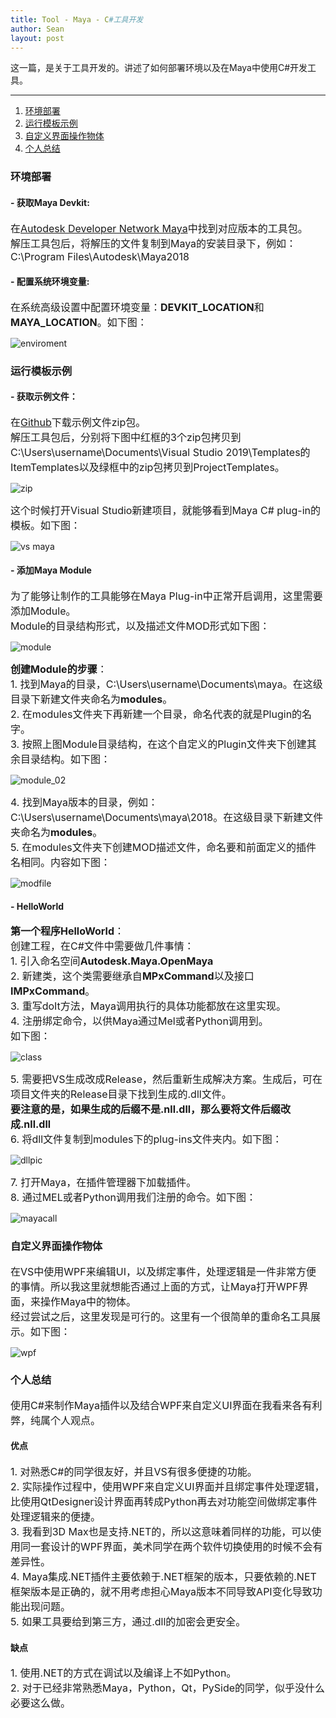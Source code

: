 ```yaml
---
title: Tool - Maya - C#工具开发
author: Sean
layout: post
---
```

这一篇，是关于工具开发的。讲述了如何部署环境以及在Maya中使用C#开发工具。

****

1. [环境部署](#环境部署)
2. [运行模板示例](#运行模板示例)
3. [自定义界面操作物体](#自定义界面操作物体)
4. [个人总结](#个人总结)
  
### 环境部署  
#### - 获取Maya Devkit:
<font size="3">
    在<a href="https://www.autodesk.com/developer-network/platform-technologies/maya">Autodesk Developer Network Maya</a>中找到对应版本的工具包。</br>
    解压工具包后，将解压的文件复制到Maya的安装目录下，例如：C:\Program Files\Autodesk\Maya2018</br>
</font>
  
#### - 配置系统环境变量:
<font size="3">
  在系统高级设置中配置环境变量：<b>DEVKIT_LOCATION</b>和<b>MAYA_LOCATION</b>。如下图：</br>
</font>

  ![enviroment](https://user-images.githubusercontent.com/106949238/174418947-286b9ea2-0a5f-470e-a3a9-05f9f5280d31.png)
  
### 运行模板示例  
#### - 获取示例文件：
<font size="3">
    在<a href="https://github.com/ADN-DevTech/Maya-Net-Wizards">Github</a>下载示例文件zip包。</br>
    解压工具包后，分别将下图中红框的3个zip包拷贝到C:\Users\username\Documents\Visual Studio 2019\Templates的ItemTemplates以及绿框中的zip包拷贝到ProjectTemplates。</br>
</font>

  ![zip](https://user-images.githubusercontent.com/106949238/174422936-4e2190e6-116d-432e-acf5-282fe0814a60.png)
  
<font size="3">
    这个时候打开Visual Studio新建项目，就能够看到Maya C# plug-in的模板。如下图：</br>
</font>

  ![vs maya](https://user-images.githubusercontent.com/106949238/174423016-da32b9ba-b47d-4f31-a47a-048c1937938f.png)
  
#### - 添加Maya Module
<font size="3">
    为了能够让制作的工具能够在Maya Plug-in中正常开启调用，这里需要添加Module。</br>
    Module的目录结构形式，以及描述文件MOD形式如下图：</br>
</font>

  ![module](https://user-images.githubusercontent.com/106949238/174423353-273bf690-00cf-4418-8c54-7931b9b30656.png)
  
<font size="3">
    <b>创建Module的步骤</b>：</br>
    1. 找到Maya的目录，C:\Users\username\Documents\maya。在这级目录下新建文件夹命名为<b>modules</b>。</br>
    2. 在modules文件夹下再新建一个目录，命名代表的就是Plugin的名字。</br>
    3. 按照上图Module目录结构，在这个自定义的Plugin文件夹下创建其余目录结构。如下图：</br>
</font>

  ![module_02](https://user-images.githubusercontent.com/106949238/174423587-86afe1af-a7de-4a3c-bb71-61eee29297a1.png)
  
<font size="3">
    4. 找到Maya版本的目录，例如：C:\Users\username\Documents\maya\2018。在这级目录下新建文件夹命名为<b>modules</b>。</br>
    5. 在modules文件夹下创建MOD描述文件，命名要和前面定义的插件名相同。内容如下图：</br>
</font> 

  ![modfile](https://user-images.githubusercontent.com/106949238/174424525-88bea7e4-83dd-4edf-96fd-011267d9d17d.png)
  
#### - HelloWorld
<font size="3">
    <b>第一个程序HelloWorld</b>：</br>
    创建工程，在C#文件中需要做几件事情：</br>
    1. 引入命名空间<b>Autodesk.Maya.OpenMaya</b></br>
    2. 新建类，这个类需要继承自<b>MPxCommand</b>以及接口<b>IMPxCommand</b>。</br>
    3. 重写doIt方法，Maya调用执行的具体功能都放在这里实现。</br>
    4. 注册绑定命令，以供Maya通过Mel或者Python调用到。</br>
    如下图：</br>
</font>

  ![class](https://user-images.githubusercontent.com/106949238/174469377-0656b58b-e7c8-4f0c-8f53-3943598cfda5.png)

<font size="3">
    5. 需要把VS生成改成Release，然后重新生成解决方案。生成后，可在项目文件夹的Release目录下找到生成的.dll文件。</br>
    <b>要注意的是，如果生成的后缀不是.nll.dll，那么要将文件后缀改成.nll.dll</b></br>
    6. 将dll文件复制到modules下的plug-ins文件夹内。如下图：</br>
</font>

  ![dllpic](https://user-images.githubusercontent.com/106949238/174469465-bf5dcba7-3a4e-4445-9c37-fbfa112cf7c5.png)

<font size="3">
    7. 打开Maya，在插件管理器下加载插件。</br>
    8. 通过MEL或者Python调用我们注册的命令。如下图：</br>
</font>
  
  ![mayacall](https://user-images.githubusercontent.com/106949238/174469538-5e24a5b9-2f0d-46bf-91e6-24ee3fe7840b.png)
  
### 自定义界面操作物体
<font size="3">
    在VS中使用WPF来编辑UI，以及绑定事件，处理逻辑是一件非常方便的事情。所以我这里就想能否通过上面的方式，让Maya打开WPF界面，来操作Maya中的物体。</br>
    经过尝试之后，这里发现是可行的。这里有一个很简单的重命名工具展示。如下图：</br>
</font>

  ![wpf](https://user-images.githubusercontent.com/106949238/174470124-50617a00-9cca-4d9b-b331-c45ffbf33873.gif)

### 个人总结
<font size="3">
    使用C#来制作Maya插件以及结合WPF来自定义UI界面在我看来各有利弊，纯属个人观点。</br>
</font>  

#### 优点
<font size="3">
    1. 对熟悉C#的同学很友好，并且VS有很多便捷的功能。</br>
    2. 实际操作过程中，使用WPF来自定义UI界面并且绑定事件处理逻辑，比使用QtDesigner设计界面再转成Python再去对功能空间做绑定事件处理逻辑来的便捷。</br>
    3. 我看到3D Max也是支持.NET的，所以这意味着同样的功能，可以使用同一套设计的WPF界面，美术同学在两个软件切换使用的时候不会有差异性。</br>
    4. Maya集成.NET插件主要依赖于.NET框架的版本，只要依赖的.NET框架版本是正确的，就不用考虑担心Maya版本不同导致API变化导致功能出现问题。</br>
    5. 如果工具要给到第三方，通过.dll的加密会更安全。
</font>

#### 缺点
<font size="3">
    1. 使用.NET的方式在调试以及编译上不如Python。</br>
    2. 对于已经非常熟悉Maya，Python，Qt，PySide的同学，似乎没什么必要这么做。</br>
</font>
